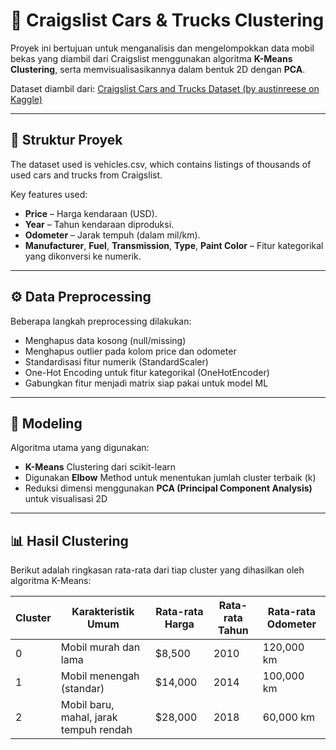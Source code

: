 # 🚗 Craigslist Cars & Trucks Clustering

Proyek ini bertujuan untuk menganalisis dan mengelompokkan data mobil bekas yang diambil dari Craigslist menggunakan algoritma **K-Means Clustering**, serta memvisualisasikannya dalam bentuk 2D dengan **PCA**.

Dataset diambil dari: [Craigslist Cars and Trucks Dataset (by austinreese on Kaggle)](https://www.kaggle.com/datasets/austinreese/craigslist-carstrucks-data)

---

## 📂 Struktur Proyek
The dataset used is vehicles.csv, which contains listings of thousands of used cars and trucks from Craigslist.

Key features used:
- **Price** – Harga kendaraan (USD).
- **Year** – Tahun kendaraan diproduksi.
- **Odometer** – Jarak tempuh (dalam mil/km).
- **Manufacturer**, **Fuel**, **Transmission**, **Type**, **Paint Color** – Fitur kategorikal yang dikonversi ke numerik.

---
## ⚙️ Data Preprocessing
Beberapa langkah preprocessing dilakukan:
- Menghapus data kosong (null/missing)
- Menghapus outlier pada kolom price dan odometer
- Standardisasi fitur numerik (StandardScaler)
- One-Hot Encoding untuk fitur kategorikal (OneHotEncoder)
- Gabungkan fitur menjadi matrix siap pakai untuk model ML

---

## 🧠 Modeling
Algoritma utama yang digunakan:
- **K-Means** Clustering dari scikit-learn
- Digunakan **Elbow** Method untuk menentukan jumlah cluster terbaik (k)
- Reduksi dimensi menggunakan **PCA (Principal Component Analysis)** untuk visualisasi 2D

---

## 📊 Hasil Clustering

Berikut adalah ringkasan rata-rata dari tiap cluster yang dihasilkan oleh algoritma K-Means:

| Cluster | Karakteristik Umum                  | Rata-rata Harga | Rata-rata Tahun | Rata-rata Odometer |
|---------|--------------------------------------|------------------|------------------|---------------------|
| 0       | Mobil murah dan lama                 | $8,500           | 2010             | 120,000 km          |
| 1       | Mobil menengah (standar)             | $14,000          | 2014             | 100,000 km          |
| 2       | Mobil baru, mahal, jarak tempuh rendah | $28,000         | 2018             | 60,000 km           |


